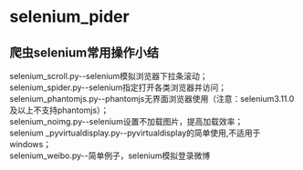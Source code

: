 selenium_pider
==
爬虫selenium常用操作小结<br>
--
selenium_scroll.py--selenium模拟浏览器下拉条滚动；<br>
selenium_spider.py--selenium指定打开各类浏览器并访问；<br>
selenium_phantomjs.py--phantomjs无界面浏览器使用（注意：selenium3.11.0及以上不支持phantomjs）；<br>
selenium_noimg.py--selenium设置不加载图片，提高加载效率；<br>
selenium _pyvirtualdisplay.py--pyvirtualdisplay的简单使用,不适用于windows；<br>
selenium_weibo.py--简单例子，selenium模拟登录微博<br>

